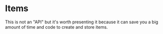 # Items
This is not an "API" but it's worth presenting it because it can save you a big amount of time and code to create and store items.

